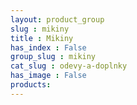 ```yaml
---
layout: product_group
slug : mikiny
title : Mikiny
has_index : False
group_slug : mikiny
cat_slug : odevy-a-doplnky
has_image : False
products:
---
```


